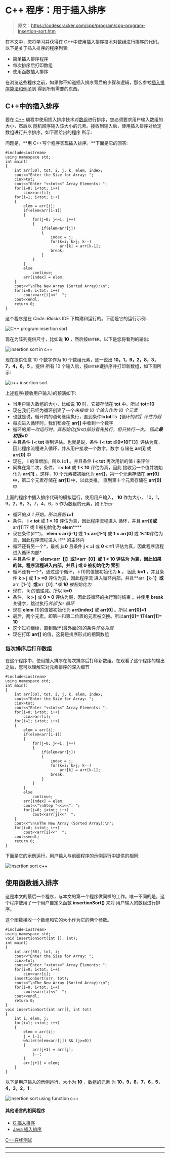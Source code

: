 # C++ 程序：用于插入排序

> 原文：<https://codescracker.com/cpp/program/cpp-program-Insertion-sort.htm>

在本文中，您将学习并获得在 C++中使用插入排序技术对数组进行排序的代码。以下是关于插入排序的程序列表:

*   简单插入排序程序
*   每次排序后打印数组
*   使用函数插入排序

在浏览这些程序之前，如果你不知道插入排序背后的步骤和逻辑，那么参考[插入排序算法和例子](/computer-fundamental/insertion-sort.htm)到 得到所有需要的东西。

## C++中的插入排序

要在 [C++](/cpp/index.htm) 编程中使用插入排序技术对[数组](/cpp/cpp-arrays.htm)进行排序，您必须要求用户输入数组的大小，然后以 随机顺序输入该大小的元素。接收到输入后，使用插入排序对给定数组进行升序排序，如下面给出的程序 所示:

问题是，**用 C++写个程序实现插入排序。**下面是它的回答:

```
#include<iostream>
using namespace std;
int main()
{
    int arr[50], tot, i, j, k, elem, index;
    cout<<"Enter the Size for Array: ";
    cin>>tot;
    cout<<"Enter "<<tot<<" Array Elements: ";
    for(i=0; i<tot; i++)
        cin>>arr[i];
    for(i=1; i<tot; i++)
    {
        elem = arr[i];
        if(elem<arr[i-1])
        {
            for(j=0; j<=i; j++)
            {
                if(elem<arr[j])
                {
                    index = j;
                    for(k=i; k>j; k--)
                        arr[k] = arr[k-1];
                    break;
                }
            }
        }
        else
            continue;
        arr[index] = elem;
    }
    cout<<"\nThe New Array (Sorted Array):\n";
    for(i=0; i<tot; i++)
        cout<<arr[i]<<"  ";
    cout<<endl;
    return 0;
}
```

这个程序是在 *Code::Blocks* IDE 下构建和运行的。下面是它的运行示例:

![C++ program insertion sort](img/fbb6b5094362df2e8d4df2f3366117fa.png)

现在为阵列提供尺寸，比如说 **10** ，然后按`ENTER`。以下是您将看到的输出:

![insertion sort in c++](img/39100b4a9854fff9ce1711943a17115f.png)

现在提供任意 10 个数字作为 10 个数组元素，逐一说出 **10，1，9，2，8，3，7，4，6，5** 。提供 所有 10 个输入后，按`ENTER`键排序并打印新数组，如下图所示:

![c++ insertion sort](img/c6591cfb557ca8d259d18a0cf9d3425e.png)

上述程序(接收用户输入)的预演如下:

*   当用户输入数组的大小，比如说 **10** 时，它被存储在 **tot** 中。所以 **tot=10**
*   现在我们已经为循环创建了一个*来接收 10 个输入作为 10 个元素*
*   也就是说，循环内的语句继续执行，直到条件**I<tot**T5【循环的*的】评估为假*
*   每次进入循环时，我们都会在 **arr[]** 中收到一个数字
*   循环的*第一次运行时，其初始化(first)部分首先执行，但只执行一次。 因此**最初我=0***
*   并且条件 **i < tot** 得到评估。也就是说，条件 **i < tot** 或**0<10**T13】评估为真，因此程序流程进入循环，并从用户接收一个数字。数字 存储在 **arr[i]** 或 **arr[0]** 中
*   现在， **i** 的值增加。所以 **i=1** 。并且条件 **i < tot** 再次用新的值 *i* 来评估
*   同样在第二次，条件， **i < tot** 或 **1 < 10** 评估为真，因此 接收另一个值并初始化为 **arr[1]** 。这样，10 个元素被初始化为 **arr[]**，第一个元素存储在 **arr[0]** 中，第二个元素存储在 **arr[1]** 中，以此类推， 直到第十个元素存储在 **arr[9]** 中

上面的程序中插入排序代码的模拟运行，使用用户输入， **10** 作为大小， 10，1，9，2，8，3，7，4，6，5 作为数组的元素，如下所示:

*   循环的*从 1 开始。所以最初 **i=1***
*   条件， **i < tot** 或 **1 < 10** 评估为真，因此程序流程进入 循环，并且 **arr[i]或**arr[1]T7 或 **1** 被初始化为 **elem******
*   现在条件(if**)， **elem < arr[i-1]** 或 **1 < arr[1-1]** 或 **1 < arr[0]** 或 **1<10**评估为真，因此程序流程进入 if** 的主体内
*   循环还有另一个*，最初 **j=0** 且条件 **j < =i** 或 **0 < =1** 评估为真，因此程序流程进入循环内部*
*   并且条件 **if** ，**elem<arr【j】**或**1<arr【0】**或 **1 < 10** 评估为 为真，因此如果的体，程序流程进入**内部，并且 **j** 或 **0** 被初始化为 **索引****
*   循环还有一个*，通过这个循环， **i** (1)的值被初始化为 **k** 。 因此 **k=1** ，并且条件 **k > j** 或 **1 > =0** 评估为真，因此程序流 进入循环内部，并且**arr【k-1】**或**arr【1-1】**或**arr【0】**或 **10** 被初始化为*
*   现在， **k** 的值递减。所以 **k=0**
*   条件， **k > j** 或 **0 > 0** 评估为假，因此该循环的执行暂时结束 。并使用 **break** 关键字，跳过执行*外部 for 循环*
*   现在 **elem** (1)的值被初始化为 **arr[index]** 或 **arr[0]** 。所以 **arr[0]=1**
*   最后，两个元素，即第一和第二位置的元素被交换。所以**arr[0]= 1**T4**arr[1]= 10**
*   这个过程继续，直到循环(最外面的)的条件*评估为假*
*   现在打印 **arr[]** 的值，这将是排序形式的相同数组

### 每次排序后打印数组

在这个程序中，使用插入排序在每次排序后打印新数组。在观看了这个程序的输出之后，您可以理解它对元素排序的深入细节

```
#include<iostream>
using namespace std;
int main()
{
    int arr[50], tot, i, j, k, elem, index;
    cout<<"Enter the Size for Array: ";
    cin>>tot;
    cout<<"Enter "<<tot<<" Array Elements: ";
    for(i=0; i<tot; i++)
        cin>>arr[i];
    for(i=1; i<tot; i++)
    {
        elem = arr[i];
        if(elem<arr[i-1])
        {
            for(j=0; j<=i; j++)
            {
                if(elem<arr[j])
                {
                    index = j;
                    for(k=i; k>j; k--)
                        arr[k] = arr[k-1];
                    break;
                }
            }
        }
        else
            continue;
        arr[index] = elem;
        cout<<"\nStep "<<i<<": ";
        for(j=0; j<tot; j++)
            cout<<arr[j]<<"  ";
    }
    cout<<"\n\nThe New Array (Sorted Array):\n";
    for(i=0; i<tot; i++)
        cout<<arr[i]<<"  ";
    cout<<endl;
    return 0;
}
```

下面是它的示例运行，用户输入与前面程序的示例运行中提供的相同:

![insertion sort c++](img/422bfc7e87407b26a22ea9ebf88c1225.png)

## 使用函数插入排序

这是本文的最后一个程序，与本文的第一个程序做同样的工作。唯一不同的是，这个程序使用了一个用户自定义函数 **insertionSort()** 来对 用户输入的数组进行排序。

这个函数接收一个数组和它的大小作为它的两个参数。

```
#include<iostream>
using namespace std;
void insertionSort(int [], int);
int main()
{
    int arr[50], tot, i;
    cout<<"Enter the Size for Array: ";
    cin>>tot;
    cout<<"Enter "<<tot<<" Array Elements: ";
    for(i=0; i<tot; i++)
        cin>>arr[i];
    insertionSort(arr, tot);
    cout<<"\nThe New Array (Sorted Array):\n";
    for(i=0; i<tot; i++)
        cout<<arr[i]<<"  ";
    cout<<endl;
    return 0;
}
void insertionSort(int arr[], int tot)
{
    int i, elem, j;
    for(i=1; i<tot; i++)
    {
        elem = arr[i];
        j = i-1;
        while((elem<arr[j]) && (j>=0))
        {
            arr[j+1] = arr[j];
            j--;
        }
        arr[j+1] = elem;
    }
}
```

以下是用户输入的示例运行，大小为 **10** ，数组的元素 为 **10，9，8，7，6，5，4，3，2，1** :

![insertion sort using function c++](img/89572a27371d3e75a22a1c57adee5e90.png)

#### 其他语言的相同程序

*   [C 插入排序](/c/program/c-program-Insertion-sort.htm)
*   [Java 插入排序](/java/program/java-program-Insertion-sort.htm)

[C++在线测试](/exam/showtest.php?subid=3)

* * *

* * *